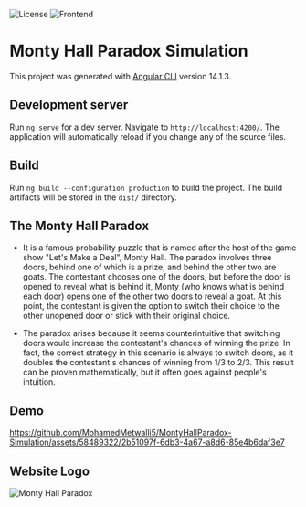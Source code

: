 ![License](https://img.shields.io/badge/License-MIT%20-maroon.svg)
![Frontend](https://img.shields.io/badge/Framework-Angular%20-red.svg)

# Monty Hall Paradox Simulation
This project was generated with [Angular CLI](https://github.com/angular/angular-cli) version 14.1.3.

## Development server
Run `ng serve` for a dev server. Navigate to `http://localhost:4200/`. The application will automatically reload if you change any of the source files.

## Build
Run `ng build --configuration production` to build the project. The build artifacts will be stored in the `dist/` directory.

## The Monty Hall Paradox
* It is a famous probability puzzle that is named after the host of the game show "Let's Make a Deal", Monty Hall. The paradox involves three doors, behind one of which is a prize, and behind the other two are goats. The contestant chooses one of the doors, but before the door is opened to reveal what is behind it, Monty (who knows what is behind each door) opens one of the other two doors to reveal a goat. At this point, the contestant is given the option to switch their choice to the other unopened door or stick with their original choice.

* The paradox arises because it seems counterintuitive that switching doors would increase the contestant's chances of winning the prize. In fact, the correct strategy in this scenario is always to switch doors, as it doubles the contestant's chances of winning from 1/3 to 2/3. This result can be proven mathematically, but it often goes against people's intuition.

## Demo
https://github.com/MohamedMetwalli5/MontyHallParadox-Simulation/assets/58489322/2b51097f-6db3-4a67-a8d6-85e4b6daf3e7

## Website Logo
![Monty Hall Paradox](https://github.com/MohamedMetwalli5/MontyHallParadox-Simulation/assets/58489322/3d4c1333-22f7-4246-bb66-fef1da739741)
